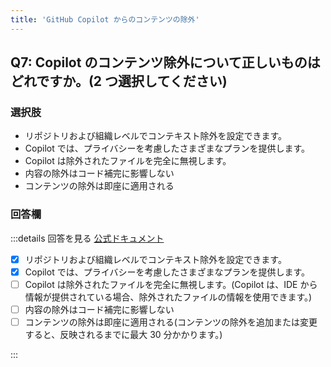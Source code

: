 ```yaml
---
title: 'GitHub Copilot からのコンテンツの除外'
---
```


## Q7: Copilot のコンテンツ除外について正しいものはどれですか。(2 つ選択してください)

### 選択肢

- リポジトリおよび組織レベルでコンテキスト除外を設定できます。
- Copilot では、プライバシーを考慮したさまざまなプランを提供します。
- Copilot は除外されたファイルを完全に無視します。
- 内容の除外はコード補完に影響しない
- コンテンツの除外は即座に適用される

### 回答欄

:::details 回答を見る
[公式ドキュメント](https://docs.github.com/ja/copilot/managing-copilot/configuring-and-auditing-content-exclusion/excluding-content-from-github-copilot)

- [x] リポジトリおよび組織レベルでコンテキスト除外を設定できます。
- [x] Copilot では、プライバシーを考慮したさまざまなプランを提供します。
- [ ] Copilot は除外されたファイルを完全に無視します。(Copilot は、IDE から情報が提供されている場合、除外されたファイルの情報を使用できます。)
- [ ] 内容の除外はコード補完に影響しない
- [ ] コンテンツの除外は即座に適用される(コンテンツの除外を追加または変更すると、反映されるまでに最大 30 分かかります。)

:::

